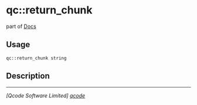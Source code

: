 qc::return_chunk
================

part of [Docs](.)

Usage
-----
`qc::return_chunk string`

Description
-----------


----------------------------------
*[Qcode Software Limited] [qcode]*

[qcode]: www.qcode.co.uk "Qcode Software"